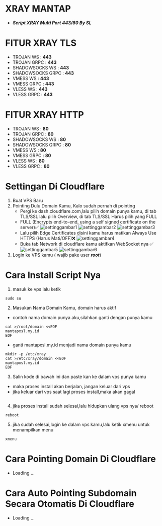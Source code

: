 # XRAY MANTAP
- ***Script XRAY Multi Port 443/80 By SL***

# FITUR XRAY TLS
- TROJAN WS        : **443**
- TROJAN GRPC      : **443**
- SHADOWSOCKS WS   : **443**
- SHADOWSOCKS GRPC : **443**
- VMESS WS         : **443**
- VMESS GRPC       : **443**
- VLESS WS         : **443**
- VLESS GRPC       : **443**

# FITUR XRAY HTTP
- TROJAN WS        : **80**
- TROJAN GRPC      : **80**
- SHADOWSOCKS WS   : **80**
- SHADOWSOCKS GRPC : **80**
- VMESS WS         : **80**
- VMESS GRPC       : **80**
- VLESS WS         : **80**
- VLESS GRPC       : **80**


# Settingan Di Cloudflare
1. Buat VPS Baru
2. Pointing Dulu Domain Kamu, Kalo sudah pernah di pointing
   - Pergi ke dash.cloudflare.com,lalu pilih domain punya kamu, di tab TLS/SSL lalu pilih Overview, di tab TLS/SSL Harus pilih yang FULL
   - FULL (Encrypts end-to-end, using a self signed certificate on the server)✅
   ![settinggambar1](https://github.com/fisabiliyusri/XRAY/MANTAP/blob/master/img/settinggambar1?raw=true)
   ![settinggambar2](https://github.com/fisabiliyusri/XRAY/MANTAP/blob/master/img/settinggambar2?raw=true)
   ![settinggambar3](https://github.com/fisabiliyusri/XRAY/MANTAP/blob/master/img/settinggambar3?raw=true)
   - Lalu pilih Edge Certificates disini kamu harus matikan Always Use HTTPS (Harus Mati/OFF)❌
   ![settinggambar4](https://github.com/fisabiliyusri/XRAY/MANTAP/blob/master/img/settinggambar4?raw=true)
   - Buka tab Network di cloudflare kamu aktifkan WebSocket nya ✅
   ![settinggambar5](https://github.com/fisabiliyusri/XRAY/MANTAP/blob/master/img/settinggambar5?raw=true)
   ![settinggambar6](https://github.com/fisabiliyusri/XRAY/MANTAP/blob/master/img/settinggambar6?raw=true)
3. Login ke VPS kamu ( wajib pake user ***root***)

# Cara Install Script Nya
1. masuk ke vps lalu ketik
```
sudo su
```
2. Masukan Nama Domain Kamu, domain harus aktif
- contoh nama domain punya aku,silahkan ganti dengan punya kamu
```
cat >/root/domain <<EOF
mantapxsl.my.id
EOF
```
- ganti mantapxsl.my.id menjadi nama domain punya kamu
```
mkdir -p /etc/xray
cat >/etc/xray/domain <<EOF
mantapxsl.my.id
EOF
```

3. Salin kode di bawah ini dan paste kan ke dalam vps punya kamu
- maka proses install akan berjalan, jangan keluar dari vps
- jika keluar dari vps saat lagi proses install,maka akan gagal
```

```
4. jika proses install sudah selesai,lalu hidupkan ulang vps nya/ reboot
```
reboot
```

5. jika sudah selesai,login ke dalam vps kamu,lalu ketik xmenu untuk menampilkan menu
```
xmenu
```

# Cara Pointing Domain Di Cloudflare
- Loading ...
# Cara Auto Pointing Subdomain Secara Otomatis Di Cloudflare
- Loading ...
